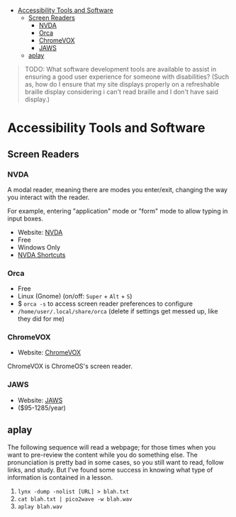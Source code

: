 - [Accessibility Tools and Software](#accessibility-tools-and-software)
  - [Screen Readers](#screen-readers)
    - [NVDA](#nvda)
    - [Orca](#orca)
    - [ChromeVOX](#chromevox)
    - [JAWS](#jaws)
  - [aplay](#aplay)

> TODO: What software development tools are available to assist in ensuring a good user experience for someone with disabilities? (Such as, how do I ensure that my site displays properly on a refreshable braille display considering i can't read braille and I don't have said display.)

# Accessibility Tools and Software

## Screen Readers

### NVDA

A modal reader, meaning there are modes you enter/exit, changing the way you interact with the reader.

For example, entering "application" mode or "form" mode to allow typing in input boxes.

- Website: [NVDA](https://www.nvaccess.org/download/)
- Free
- Windows Only
- [NVDA Shortcuts](https://dequeuniversity.com/screenreaders/nvda-keyboard-shortcuts)

### Orca

- Free
- Linux (Gnome) (on/off: `Super` + `Alt` + `S`)
- $ `orca -s` to access screen reader preferences to configure
- `/home/user/.local/share/orca` (delete if settings get messed up, like they did for me)

### ChromeVOX

- Website: [ChromeVOX](https://support.google.com/chromebook/answer/7031755?hl=en)

ChromeVOX is ChromeOS's screen reader.

### JAWS

- Website: [JAWS](https://www.freedomscientific.com/products/software/jaws/)
- ($95-1285/year)

## aplay

The following sequence will read a webpage; for those times when you want to pre-review the content while you do something else. The pronunciation is pretty bad in some cases, so you still want to read, follow links, and study. But I've found some success in knowing what type of information is contained in a lesson.

1. `lynx -dump -nolist [URL] > blah.txt`
2. `cat blah.txt | pico2wave -w blah.wav`
3. `aplay blah.wav`
